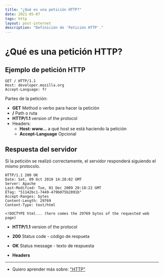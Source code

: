```yaml
---
title: "¿Qué es una petición HTTP?"
date: 2021-05-07
tags: http
layout: post-internet
description: "Definición de 'Petición HTTP'."
---
```


# ¿Qué es una petición HTTP?

## Ejemplo de petición HTTP

```http
GET / HTTP/1.1
Host: developer.mozilla.org
Accept-Language: fr
```

Partes de la petición:
- **GET**
Method o verbo para hacer la petición
- **/**
	Path o ruta
- **HTTP/1.1**
	version of the protocol
- Headers:
	- **Host: www...**
		a qué host se está haciendo la petición
	- **Accept-Language**
		Opcional

## Respuesta del servidor
Si la petición se realizó correctamente, el servidor responderá siguiendo el mismo protocolo.

```http
HTTP/1.1 200 OK
Date: Sat, 09 Oct 2010 14:28:02 GMT
Server: Apache
Last-Modified: Tue, 01 Dec 2009 20:18:22 GMT
ETag: "51142bc1-7449-479b075b2891b"
Accept-Ranges: bytes
Content-Length: 29769
Content-Type: text/html

<!DOCTYPE html... (here comes the 29769 bytes of the requested web page)
```

- **HTTP/1.1**
	version of the protocol
- **200**
	Status code - código de respueta
- **OK**
	Status message - texto de respuesta

- **Headers**

***

- Quiero aprender más sobre: ["HTTP"](que-es-http)
